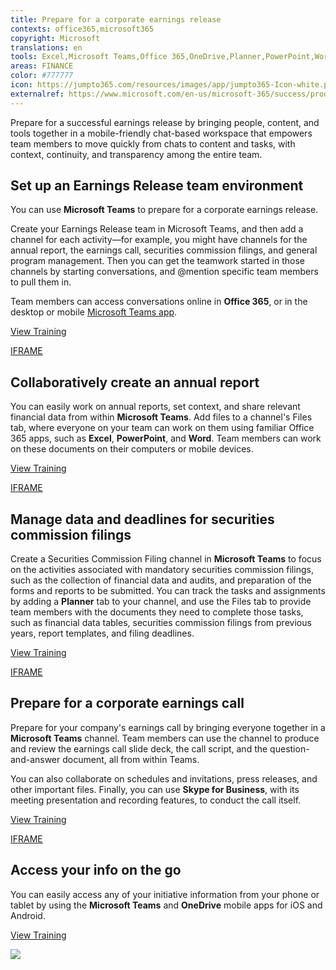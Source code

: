 ```yaml
---
title: Prepare for a corporate earnings release
contexts: office365,microsoft365
copyright: Microsoft
translations: en
tools: Excel,Microsoft Teams,Office 365,OneDrive,Planner,PowerPoint,Word
areas: FINANCE
color: #777777
icon: https://jumpto365.com/resources/images/app/jumpto365-Icon-white.png
externalref: https://www.microsoft.com/en-us/microsoft-365/success/productivitylibrary/prepare-for-a-corporate-earnings-release
---
```

Prepare for a successful earnings release by bringing people, content, and tools together in a mobile-friendly chat-based workspace that empowers team members to move quickly from chats to content and tasks, with context, continuity, and transparency among the entire team.


## Set up an Earnings Release team environment

You can use **Microsoft Teams** to prepare for a corporate earnings release.

Create your Earnings Release team in Microsoft Teams, and then add a channel for each activity—for example, you might have channels for the annual report, the earnings call, securities commission filings, and general program management. Then you can get the teamwork started in those channels by starting conversations, and @mention specific team members to pull them in.

Team members can access conversations online in **Office 365**, or in the desktop or mobile [Microsoft Teams app](https://teams.microsoft.com/downloads "Microsoft Teams app").

[View Training](https://support.office.com/article/Microsoft-Teams-Quick-Start-422bf3aa-9ae8-46f1-83a2-e65720e1a34d)

[IFRAME](https://www.microsoft.com/en-us/videoplayer/embed/RE1UzLu)

## Collaboratively create an annual report

You can easily work on annual reports, set context, and share relevant financial data from within **Microsoft Teams**. Add files to a channel's Files tab, where everyone on your team can work on them using familiar Office 365 apps, such as **Excel**, **PowerPoint**, and **Word**. Team members can work on these documents on their computers or mobile devices.

[View Training](https://support.office.com/article/Managing-files-in-Microsoft-Teams-c593c78a-27c4-4661-a598-682baa30ca7e)

[IFRAME](https://www.microsoft.com/en-us/videoplayer/embed/RE1UzLj)

## Manage data and deadlines for securities commission filings

Create a Securities Commission Filing channel in **Microsoft Teams** to focus on the activities associated with mandatory securities commission filings, such as the collection of financial data and audits, and preparation of the forms and reports to be submitted. You can track the tasks and assignments by adding a **Planner** tab to your channel, and use the Files tab to provide team members with the documents they need to complete those tasks, such as financial data tables, securities commission filings from previous years, report templates, and filing deadlines.

[View Training](https://support.office.com/article/Planner-Quick-Start-fe43c972-5a95-4071-86d4-423a64a3b21e)

[IFRAME](https://www.microsoft.com/en-us/videoplayer/embed/RE1URWS)

## Prepare for a corporate earnings call

Prepare for your company's earnings call by bringing everyone together in a **Microsoft Teams** channel. Team members can use the channel to produce and review the earnings call slide deck, the call script, and the question-and-answer document, all from within Teams.

You can also collaborate on schedules and invitations, press releases, and other important files. Finally, you can use **Skype for Business**, with its meeting presentation and recording features, to conduct the call itself.

[View Training](https://support.office.com/article/Video-Complete-meeting-solution-518a36ec-8b7d-4c12-a77a-f4a2c9f47e45)

[IFRAME](https://www.microsoft.com/en-us/videoplayer/embed/RE1UF1x)

## Access your info on the go

You can easily access any of your initiative information from your phone or tablet by using the **Microsoft Teams** and **OneDrive** mobile apps for iOS and Android.

[View Training](https://teams.microsoft.com/downloads)

![](http://img-prod-cms-rt-microsoft-com.akamaized.net/cms/api/am/imageFileData/RE1Yc3s?ver=6e90)

